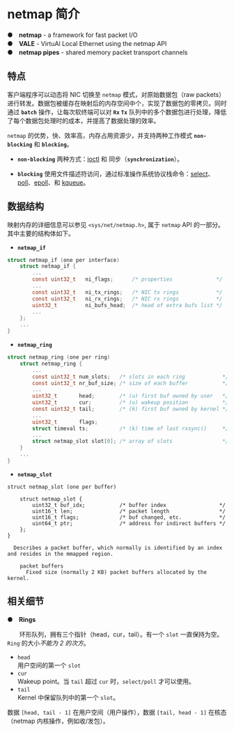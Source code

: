 # **netmap 简介**

●　**netmap** - a framework for fast packet I/O  
●　**VALE** - VirtuAl Local Ethernet using the netmap API  
●　**netmap pipes** - shared memory packet transport channels  

## **特点**

客户端程序可以动态将 NIC 切换至 `netmap` 模式，对原始数据包（raw packets）进行转发。数据包被缓存在映射后的内存空间中个，实现了数据包的零拷贝。同时通过 **`batch`** 操作，让每次软终端可以对 **`Rx` `Tx`** 队列中的多个数据包进行处理，降低了每个数据包处理时的成本，并提高了数据处理的效率。

`netmap` 的优势，快、效率高，内存占用资源少，并支持两种工作模式 **`non-blocking`** 和 **`blocking`**。

- **`non-blocking`**
两种方式：[ioctl](http://manpages.ubuntu.com/manpages/bionic/man2/ioctl.2.html) 和 同步（**`synchronization`**）。

- **`blocking`**
使用文件描述符访问，通过标准操作系统协议栈命令：[select](http://manpages.ubuntu.com/manpages/bionic/man2/select.2.html)、[poll](http://manpages.ubuntu.com/manpages/bionic/man2/poll.2.html)、[epoll](http://manpages.ubuntu.com/manpages/bionic/man2/epoll.2.html)、和 [kqueue](http://manpages.ubuntu.com/manpages/bionic/man2/kqueue.2.html)。

## **数据结构**
映射内存的详细信息可以参见 `<sys/net/netmap.h>`, 属于 `netmap` API 的一部分。其中主要的结构体如下。

- **`netmap_if`**
```C
struct netmap_if (one per interface)
    struct netmap_if {
        ...
        const uint32_t   ni_flags;      /* properties              */
        ...
        const uint32_t   ni_tx_rings;   /* NIC tx rings            */
        const uint32_t   ni_rx_rings;   /* NIC rx rings            */
        uint32_t         ni_bufs_head;  /* head of extra bufs list */
        ...
    };
    ...
}
```

- **`netmap_ring`**
```c
struct netmap_ring (one per ring)
    struct netmap_ring {
        ...
        const uint32_t num_slots;   /* slots in each ring            */
        const uint32_t nr_buf_size; /* size of each buffer           */
        ...
        uint32_t       head;        /* (u) first buf owned by user   */
        uint32_t       cur;         /* (u) wakeup position           */
        const uint32_t tail;        /* (k) first buf owned by kernel */
        ...
        uint32_t       flags;
        struct timeval ts;          /* (k) time of last rxsync()     */
        ...
        struct netmap_slot slot[0]; /* array of slots                */
    }
    ...
}
```

- **`netmap_slot`**
```
struct netmap_slot (one per buffer)

    struct netmap_slot {
        uint32_t buf_idx;           /* buffer index                 */
        uint16_t len;               /* packet length                */
        uint16_t flags;             /* buf changed, etc.            */
        uint64_t ptr;               /* address for indirect buffers */
    };
}

  Describes a packet buffer, which normally is identified by an index and resides in the mmapped region.

    packet buffers
      Fixed size (normally 2 KB) packet buffers allocated by the kernel.
```

## **相关细节**

●　**Rings**

　　环形队列，拥有三个指针（head，cur，tail）。有一个 `slot` 一直保持为空。`Ring` 的大小*不能为 2 的次方*。

- `head`  
用户空间的第一个 `slot`
- `cur`  
Wakeup point。当 `tail` 超过 `cur` 时，`select/poll` 才可以使用。
- `tail`  
Kernel 中保留队列中的第一个 `slot`。

数据 `[head, tail - 1]` 在用户空间（用户操作），数据 `[tail, head - 1]` 在核态（netmap 内核操作，例如收/发包）。


